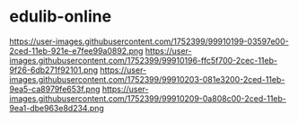 # edulib-online
https://user-images.githubusercontent.com/1752399/99910199-03597e00-2ced-11eb-921e-e7fee99a0892.png
https://user-images.githubusercontent.com/1752399/99910196-ffc5f700-2cec-11eb-9f26-6db271f92101.png
https://user-images.githubusercontent.com/1752399/99910203-081e3200-2ced-11eb-9ea5-ca8979fe653f.png
https://user-images.githubusercontent.com/1752399/99910209-0a808c00-2ced-11eb-9ea1-dbe963e8d234.png
